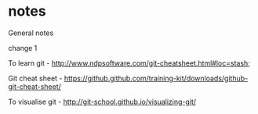 # notes
General notes

change 1

To learn git - http://www.ndpsoftware.com/git-cheatsheet.html#loc=stash;

Git cheat sheet - https://github.github.com/training-kit/downloads/github-git-cheat-sheet/

To visualise git - http://git-school.github.io/visualizing-git/
